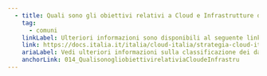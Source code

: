 ```yaml
---
  - title: Quali sono gli obiettivi relativi a Cloud e Infrastrutture digitali nell'ambito del Piano Nazionale di Ripresa e Resilienza?
    tag:
      - comuni
    linkLabel: Ulteriori informazioni sono disponibili al seguente link
    link: https://docs.italia.it/italia/cloud-italia/strategia-cloud-italia-docs/it/stabile/4_la_strategia_cloud_per_la_pubblica_amministrazione.html#la-classificazione-dei-dati-e-dei-servizi
    ariaLabel: Vedi ulteriori informazioni sulla classificazione dei dati e dei servizi gestiti dalle PA (Collegamento esterno - Apre su nuova scheda)
    anchorLink: 014_QualisonogliobiettivirelativiaCloudeInfrastru
---
```


